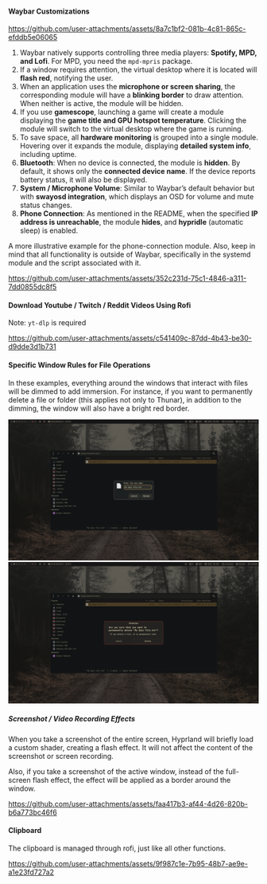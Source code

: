 
#### Waybar Customizations

https://github.com/user-attachments/assets/8a7c1bf2-081b-4c81-865c-efddb5e06065

1. Waybar natively supports controlling three media players: **Spotify, MPD, and Lofi**. For MPD, you need the `mpd-mpris` package.  
2. If a window requires attention, the virtual desktop where it is located will **flash red**, notifying the user.  
3. When an application uses the **microphone or screen sharing**, the corresponding module will have a **blinking border** to draw attention. When neither is active, the module will be hidden.  
4. If you use **gamescope**, launching a game will create a module displaying the **game title and GPU hotspot temperature**. Clicking the module will switch to the virtual desktop where the game is running.  
5. To save space, all **hardware monitoring** is grouped into a single module. Hovering over it expands the module, displaying **detailed system info**, including uptime.  
6. **Bluetooth**: When no device is connected, the module is **hidden**. By default, it shows only the **connected device name**. If the device reports battery status, it will also be displayed.  
7. **System / Microphone Volume**: Similar to Waybar’s default behavior but with **swayosd integration**, which displays an OSD for volume and mute status changes.  
8. **Phone Connection**: As mentioned in the README, when the specified **IP address is unreachable**, the module **hides**, and **hypridle** (automatic sleep) is enabled.

A more illustrative example for the phone-connection module. Also, keep in mind that all functionality is outside of Waybar, specifically in the systemd module and the script associated with it.

https://github.com/user-attachments/assets/352c231d-75c1-4846-a311-7dd0855dc8f5

#### Download Youtube / Twitch / Reddit Videos Using Rofi

Note: `yt-dlp` is required

https://github.com/user-attachments/assets/c541409c-87dd-4b43-be30-d9dde3d1b731

#### Specific Window Rules for File Operations

In these examples, everything around the windows that interact with files will be dimmed to add immersion. For instance, if you want to permanently delete a file or folder (this applies not only to Thunar), in addition to the dimming, the window will also have a bright red border.

![thunar-file-rename](./assets/thunar-file-rename.png)
![thunar-permanent-delete](./assets/thunar-permanent-delete.png)

##### Screenshot / Video Recording Effects

When you take a screenshot of the entire screen, Hyprland will briefly load a custom shader, creating a flash effect. It will not affect the content of the screenshot or screen recording.

Also, if you take a screenshot of the active window, instead of the full-screen flash effect, the effect will be applied as a border around the window.

https://github.com/user-attachments/assets/faa417b3-af44-4d26-820b-b6a773bc46f6

#### Clipboard 

The clipboard is managed through rofi, just like all other functions.


https://github.com/user-attachments/assets/9f987c1e-7b95-48b7-ae9e-a1e23fd727a2

